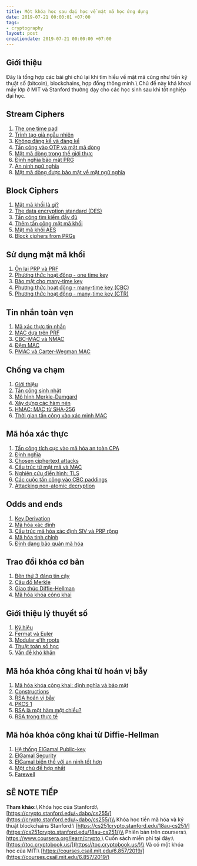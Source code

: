 ```yaml
---
title: Một khóa học sau đại học về mật mã học ứng dụng
date: 2019-07-21 00:00:01 +07:00
tags:
- cryptography
layout: post
creationdate: 2019-07-21 00:00:00 +07:00
---
```


## Giới thiệu

Đây là tổng hợp các bài ghi chú lại khi tìm hiểu về mật mã cũng như tiền kỹ thuật số (bitcoin), blockchains, hợp đồng thông minh.\\
Chủ để này khá khoai mấy lớp ở MIT và Stanford thường dạy cho các học sinh sau khi tốt nghiệp đại học.
## Stream Ciphers

1. [The one time pad](/crypto/001.html)
2. [Trình tạo giả ngẫu nhiên](/crypto/002.html)
3. [Không đáng kể và đáng kể](/crypto/003.html)
4. [Tấn công vào OTP và mật mã dòng](/crypto/004.html)
5. [Mật mã dòng trong thế giới thực](/crypto/005.html)
6. [Định nghĩa bảo mật PRG](/crypto/006.html)
7. [An ninh ngữ nghĩa](/crypto/007.html)
8. [Mật mã dòng được bảo mật về mặt ngữ nghĩa](/crypto/008.html)

## Block Ciphers

1. [Mật mã khối là gì?](/crypto/009.html)
2. [The data encryption standard (DES)](/crypto/010.html)
3. [Tấn công tìm kiếm đầy đủ](/crypto/011.html)
4. [Thêm tấn công mật mã khối](/crypto/012.html)
5. [Mật mã khối AES](/crypto/013.html)
6. [Block ciphers from PRGs](/crypto/014.html)

## Sử dụng mật mã khối

1. [Ôn lại PRP và PRF](/crypto/015.html)
2. [Phương thức hoạt đông - one time key](/crypto/016.html)
3. [Bảo mật cho many-time key](/crypto/017.html)
4. [Phương thức hoạt động - many-time key (CBC)](/crypto/018.html)
5. [Phương thức hoạt động - many-time key (CTR)](/crypto/019.html)

## Tin nhắn toàn vẹn

1. [Mã xác thực tin nhắn](/crypto/020.html)
2. [MAC dựa trên PRF](/crypto/021.html)
3. [CBC-MAC và NMAC](/crypto/022.html)
4. [Đệm MAC](/crypto/023.html)
5. [PMAC và Carter-Wegman MAC](/crypto/024.html)


## Chống va chạm

1. [Giới thiệu](/crypto/025.html)
2. [Tấn công sinh nhật](/crypto/026.html)
3. [Mô hình Merkle-Damgard](/crypto/027.html)
4. [Xây dựng các hàm nén](/crypto/028.html)
5. [HMAC: MAC từ SHA-256](/crypto/029.html)
6. [Thời gian tấn công vào xác minh MAC](/crypto/030.html)

## Mã hóa xác thực

1. [Tấn công tích cực vào mã hóa an toàn CPA](/crypto/031.html)
2. [Định nghĩa](/crypto/032.html)
3. [Chosen ciphertext attacks](/crypto/033.html)
4. [Cấu trúc từ mật mã và MAC](/crypto/034.html)
5. [Nghiên cứu điển hình: TLS](/crypto/035.html)
6. [Các cuộc tấn công vào CBC paddings](/crypto/036.html)
7. [Attacking non-atomic decryption](/crypto/037.html)

## Odds	and	ends	

1. [Key	Derivation](/crypto/038.html)
2. [Mã hóa xác định](/crypto/039.html)
3. [Cấu trúc mã hóa xác định SIV và PRP rộng](/crypto/040.html)
4. [Mã hóa tinh chỉnh](/crypto/041.html)
5. [Định dạng bảo quản mã hóa](/crypto/042.html)

## Trao đổi khóa cơ bản

1. [Bên thứ 3 đáng tin cậy](/crypto/043.html)
2. [Câu đố Merkle](/crypto/044.html)
3. [Giao thức Diffie-Hellman](/crypto/045.html)
4. [Mã hóa khóa công khai](/crypto/046.html)

## Giới thiệu lý thuyết số

1. [Ký hiệu](/crypto/047.html)
2. [Fermat và Euler](/crypto/048.html)
3. [Modular e’th roots](/crypto/049.html)
4. [Thuật toán số học](/crypto/050.html)
5. [Vấn đề khó khăn](/crypto/051.html)


## Mã hóa khóa công khai từ hoán vị bẫy

1. [Mã hóa khóa công khai: định nghĩa và bảo mật](/crypto/052.html)
2. [Constructions](/crypto/053.html)
3. [RSA hoán vị bẫy](/crypto/054.html)
4. [PKCS 1](/crypto/055.html)
5. [RSA là một hàm một chiều?](/crypto/056.html)
6. [RSA trong thực tế](/crypto/057.html)

## Mã hóa khóa công khai từ Diffie-Hellman

1. [Hệ thống ElGamal Public-key](/crypto/058.html)
2. [ElGamal	Security](/crypto/059.html)
3. [ElGamal biến thể với an ninh tốt hơn](/crypto/060.html)
4. [Một chủ đề hợp nhất](/crypto/061.html)
5. [Farewell](/crypto/062.html)












## SẼ NOTE TIẾP

**Tham khảo:**\\
Khóa học của Stanford:\\
[https://crypto.stanford.edu/~dabo/cs255/](https://crypto.stanford.edu/~dabo/cs255/)\\
Khóa học tiền mã hóa và ký thuật blockchains Stanford:\\
[https://cs251crypto.stanford.edu/18au-cs251/](https://cs251crypto.stanford.edu/18au-cs251/)\\
Phiên bản trên coursera:\\
[https://www.coursera.org/learn/crypto ](https://www.coursera.org/learn/crypto)\\
Cuốn sách miễn phí tại đây:\\
[https://toc.cryptobook.us/](https://toc.cryptobook.us/)\\
Và có một khóa học của MIT:\\
[https://courses.csail.mit.edu/6.857/2019/](https://courses.csail.mit.edu/6.857/2019/)

